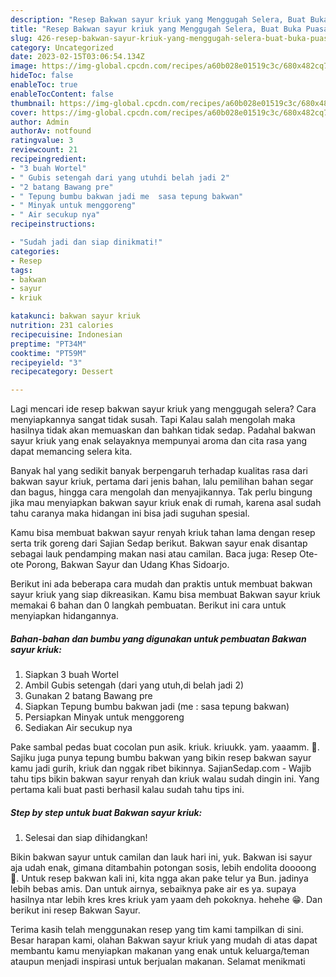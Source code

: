 ```yaml
---
description: "Resep Bakwan sayur kriuk yang Menggugah Selera, Buat Buka Puasa Bikin Ngiler"
title: "Resep Bakwan sayur kriuk yang Menggugah Selera, Buat Buka Puasa Bikin Ngiler"
slug: 426-resep-bakwan-sayur-kriuk-yang-menggugah-selera-buat-buka-puasa-bikin-ngiler
category: Uncategorized
date: 2023-02-15T03:06:54.134Z
image: https://img-global.cpcdn.com/recipes/a60b028e01519c3c/680x482cq70/bakwan-sayur-kriuk-foto-resep-utama.jpg
hideToc: false
enableToc: true
enableTocContent: false
thumbnail: https://img-global.cpcdn.com/recipes/a60b028e01519c3c/680x482cq70/bakwan-sayur-kriuk-foto-resep-utama.jpg
cover: https://img-global.cpcdn.com/recipes/a60b028e01519c3c/680x482cq70/bakwan-sayur-kriuk-foto-resep-utama.jpg
author: Admin
authorAv: notfound
ratingvalue: 3
reviewcount: 21
recipeingredient:
- "3 buah Wortel"
- " Gubis setengah dari yang utuhdi belah jadi 2"
- "2 batang Bawang pre"
- " Tepung bumbu bakwan jadi me  sasa tepung bakwan"
- " Minyak untuk menggoreng"
- " Air secukup nya"
recipeinstructions:

- "Sudah jadi dan siap dinikmati!"
categories:
- Resep
tags:
- bakwan
- sayur
- kriuk

katakunci: bakwan sayur kriuk 
nutrition: 231 calories
recipecuisine: Indonesian
preptime: "PT34M"
cooktime: "PT59M"
recipeyield: "3"
recipecategory: Dessert

---
```



Lagi mencari ide resep bakwan sayur kriuk yang menggugah selera? Cara menyiapkannya sangat tidak susah. Tapi Kalau salah mengolah maka hasilnya tidak akan memuaskan dan bahkan tidak sedap. Padahal bakwan sayur kriuk yang enak selayaknya mempunyai aroma dan cita rasa yang dapat memancing selera kita.


Banyak hal yang sedikit banyak berpengaruh terhadap kualitas rasa dari bakwan sayur kriuk, pertama dari jenis bahan, lalu pemilihan bahan segar dan bagus, hingga cara mengolah dan menyajikannya. Tak perlu bingung jika mau menyiapkan bakwan sayur kriuk enak di rumah, karena asal sudah tahu caranya maka hidangan ini bisa jadi suguhan spesial.

Kamu bisa membuat bakwan sayur renyah kriuk tahan lama dengan resep serta trik goreng dari Sajian Sedap berikut. Bakwan sayur enak disantap sebagai lauk pendamping makan nasi atau camilan. Baca juga: Resep Ote-ote Porong, Bakwan Sayur dan Udang Khas Sidoarjo.


Berikut ini ada beberapa cara mudah dan praktis untuk membuat bakwan sayur kriuk yang siap dikreasikan. Kamu bisa membuat Bakwan sayur kriuk memakai 6 bahan dan 0 langkah pembuatan. Berikut ini cara untuk menyiapkan hidangannya.

<!--inarticleads1-->

##### Bahan-bahan dan bumbu yang digunakan untuk pembuatan Bakwan sayur kriuk:

1. Siapkan 3 buah Wortel
1. Ambil  Gubis setengah (dari yang utuh,di belah jadi 2)
1. Gunakan 2 batang Bawang pre
1. Siapkan  Tepung bumbu bakwan jadi (me : sasa tepung bakwan)
1. Persiapkan  Minyak untuk menggoreng
1. Sediakan  Air secukup nya


Pake sambal pedas buat cocolan pun asik. kriuk. kriuukk. yam. yaaamm. 🤤. Sajiku juga punya tepung bumbu bakwan yang bikin resep bakwan sayur kamu jadi gurih, kriuk dan nggak ribet bikinnya. SajianSedap.com - Wajib tahu tips bikin bakwan sayur renyah dan kriuk walau sudah dingin ini. Yang pertama kali buat pasti berhasil kalau sudah tahu tips ini. 

<!--inarticleads2-->

##### Step by step untuk buat Bakwan sayur kriuk:


1. Selesai dan siap dihidangkan!

Bikin bakwan sayur untuk camilan dan lauk hari ini, yuk. Bakwan isi sayur aja udah enak, gimana ditambahin potongan sosis, lebih endolita doooong 🤤. Untuk resep bakwan kali ini, kita ngga akan pake telur ya Bun. jadinya lebih bebas amis. Dan untuk airnya, sebaiknya pake air es ya. supaya hasilnya ntar lebih kres kres kriuk yam yaam deh pokoknya. hehehe 😁. Dan berikut ini resep Bakwan Sayur. 

Terima kasih telah menggunakan resep yang tim kami tampilkan di sini. Besar harapan kami, olahan Bakwan sayur kriuk yang mudah di atas dapat membantu kamu menyiapkan makanan yang enak untuk keluarga/teman ataupun menjadi inspirasi untuk berjualan makanan. Selamat menikmati
